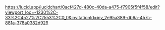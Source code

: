 https://lucid.app/lucidchart/0acf427d-480c-40da-a475-f7905f5f4f58/edit?viewport_loc=-1230%2C-33%2C4527%2C2553%2C0_0&invitationId=inv_2e95a389-db6a-457c-881a-378a0382d929

